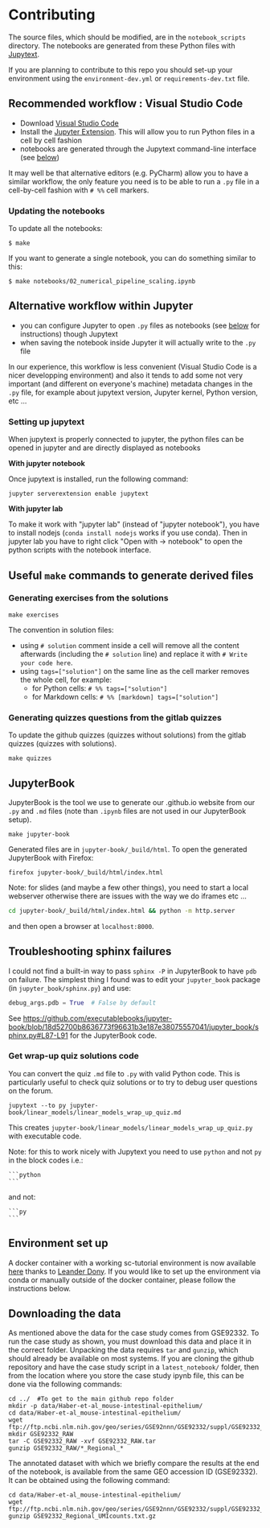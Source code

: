 # Contributing

The source files, which should be modified, are in the `notebook_scripts`
directory. The notebooks are generated from these Python files with
[Jupytext](https://jupytext.readthedocs.io/).

If you are planning to contribute to this repo you should set-up your
environment using the `environment-dev.yml` or `requirements-dev.txt` file.

## Recommended workflow : Visual Studio Code

- Download [Visual Studio Code](https://code.visualstudio.com/)
- Install the [Jupyter Extension](https://marketplace.visualstudio.com/items?itemName=ms-toolsai.jupyter).
  This will allow you to run Python files in a cell by cell fashion
- notebooks are generated through the Jupytext command-line interface (see
  [below](#updating-the-notebooks))

It may well be that alternative editors (e.g. PyCharm) allow you to have a
similar workflow, the only feature you need is to be able to run a `.py` file
in a cell-by-cell fashion with `# %%` cell markers.

### Updating the notebooks

To update all the notebooks:

```
$ make
```

If you want to generate a single notebook, you can do something similar to this:
```
$ make notebooks/02_numerical_pipeline_scaling.ipynb
```

## Alternative workflow within Jupyter

- you can configure Jupyter to open `.py` files as notebooks (see
  [below](#setting-up-jupytext) for instructions) though Jupytext
- when saving the notebook inside Jupyter it will actually write to the `.py` file

In our experience, this workflow is less convenient (Visual Studio Code is a
nicer developping environment) and also it tends to add some not very important
(and different on everyone's machine) metadata changes in the `.py` file, for
example about jupytext version, Jupyter kernel, Python version, etc ...

### Setting up jupytext

When jupytext is properly connected to jupyter, the python files can be
opened in jupyter and are directly displayed as notebooks

**With jupyter notebook**

Once jupytext is installed, run the following command:

```
jupyter serverextension enable jupytext
```

**With jupyter lab**

To make it work with "jupyter lab" (instead of
"jupyter notebook"), you have to install nodejs (`conda install nodejs`
works if you use conda). Then in jupyter lab you have to right click
"Open with -> notebook" to open the python scripts with the notebook
interface.

## Useful `make` commands to generate derived files

### Generating exercises from the solutions

```
make exercises
```

The convention in solution files:
- using `# solution` comment inside a cell will remove all the content afterwards
  (including the `# solution` line) and replace it with `# Write your code here`.
- using `tags=["solution"]` on the same line as the cell marker removes the
  whole cell, for example:
  + for Python cells: `# %% tags=["solution"]`
  + for Markdown cells: `# %% [markdown] tags=["solution"]`

### Generating quizzes questions from the gitlab quizzes

To update the github quizzes (quizzes without solutions) from the gitlab
quizzes (quizzes with solutions).

```
make quizzes
```

## JupyterBook

JupyterBook is the tool we use to generate our .github.io website from our
`.py` and `.md` files (note than `.ipynb` files are not used in our JupyterBook
setup).

```
make jupyter-book
```

Generated files are in `jupyter-book/_build/html`. To open the generated JupyterBook with Firefox:
```
firefox jupyter-book/_build/html/index.html
```

Note: for slides (and maybe a few other things), you need to start a local
webserver otherwise there are issues with the way we do iframes etc ...

```sh
cd jupyter-book/_build/html/index.html && python -m http.server
```

and then open a browser at `localhost:8000`.

## Troubleshooting sphinx failures

I could not find a built-in way to pass `sphinx -P` in JupyterBook to have `pdb`
on failure. The simplest thing I found was to edit your `jupyter_book` package
(in `jupyter_book/sphinx.py`) and use:
```py
debug_args.pdb = True  # False by default
```
See https://github.com/executablebooks/jupyter-book/blob/18d52700b8636773f96631b3e187e38075557041/jupyter_book/sphinx.py#L87-L91
for the JupyterBook code.

### Get wrap-up quiz solutions code

You can convert the quiz `.md` file to `.py` with valid Python code. This is
particularly useful to check quiz solutions or to try to debug user questions
on the forum.

```
jupytext --to py jupyter-book/linear_models/linear_models_wrap_up_quiz.md
```

This creates `jupyter-book/linear_models/linear_models_wrap_up_quiz.py` with
executable code.

Note: for this to work nicely with Jupytext you need to use `python` and not
`py` in the block codes i.e.:
``````
```python
```
``````

and not:
``````
```py
```
``````

## Environment set up

A docker container with a working sc-tutorial environment is now available [here](https://hub.docker.com/r/leanderd/single-cell-analysis) thanks to [Leander Dony](https://github.com/le-ander). If you would like to set up the environment via conda or manually outside of the docker container, please follow the instructions below.

## Downloading the data

As mentioned above the data for the case study comes from GSE92332. To run the case study as shown, you must download this data and place it in the correct folder. Unpacking the data requires `tar` and `gunzip`, which should already be available on most systems. If you are cloning the github repository and have the case study script in a `latest_notebook/` folder, then from the location where you store the case study ipynb file, this can be done via the following commands:

```
cd ../  #To get to the main github repo folder
mkdir -p data/Haber-et-al_mouse-intestinal-epithelium/
cd data/Haber-et-al_mouse-intestinal-epithelium/
wget ftp://ftp.ncbi.nlm.nih.gov/geo/series/GSE92nnn/GSE92332/suppl/GSE92332_RAW.tar
mkdir GSE92332_RAW
tar -C GSE92332_RAW -xvf GSE92332_RAW.tar
gunzip GSE92332_RAW/*_Regional_*
```

The annotated dataset with which we briefly compare the results at the end of the notebook, is available from the same GEO accession ID (GSE92332). It can be obtained using the following command:

```
cd data/Haber-et-al_mouse-intestinal-epithelium/
wget ftp://ftp.ncbi.nlm.nih.gov/geo/series/GSE92nnn/GSE92332/suppl/GSE92332_Regional_UMIcounts.txt.gz
gunzip GSE92332_Regional_UMIcounts.txt.gz
```